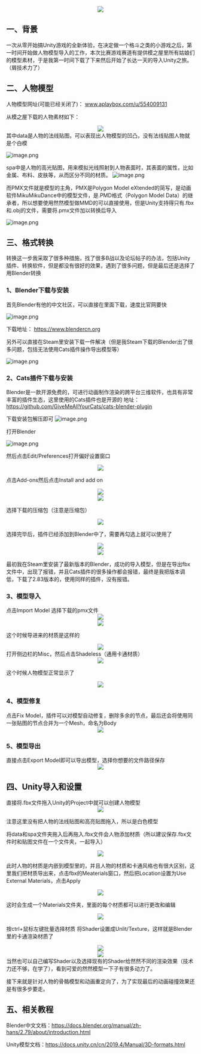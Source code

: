 <div align=center> <img src="https://p1-juejin.byteimg.com/tos-cn-i-k3u1fbpfcp/4a64a32e362b4d41806621f2ee5820df~tplv-k3u1fbpfcp-watermark.image?"/> 
</div>
<h2>一、背景</h2>
一次从零开始搞Unity游戏的全新体验，在决定做一个格斗之类的小游戏之后，第一时间开始做人物模型导入的工作，本次比赛游戏赛道有提供模之屋里所有姑娘们的模型素材，于是我第一时间下载了下来然后开始了长达一天的导入Unity之旅。（屑技术力了）      

<h2>二、人物模型</h2>
人物模型网址(可能已经关闭了)：
<a href="" title="">www.aplaybox.com/u/554009131</a>

从模之屋下载的人物素材如下：
<div align=center> <img src="https://p3-juejin.byteimg.com/tos-cn-i-k3u1fbpfcp/ff40f4cb6544416f8df60bd6fa6db7ac~tplv-k3u1fbpfcp-watermark.image?"/> 
</div>
其中data是人物的法线贴图，可以表现出人物模型的凹凸，没有法线贴图人物就是个白模

![image.png](https://p3-juejin.byteimg.com/tos-cn-i-k3u1fbpfcp/78956316f8d34377966182483f983c6d~tplv-k3u1fbpfcp-watermark.image?)

spa中是人物的高光贴图，用来模拟光线照射到人物表面时，其表面的属性，比如金属、布料、皮肤等，从而区分不同的材质。
![image.png](https://p6-juejin.byteimg.com/tos-cn-i-k3u1fbpfcp/8a3a9779a1994ddc88149d1429a61c63~tplv-k3u1fbpfcp-watermark.image?)

而PMX文件就是模型的主角，PMX是Polygon Model eXtended的简写，是动画软件MikuMikuDance中的模型文件，是.PMD格式（Polygon Model Data）的继承者，所以想要使用然然模型做MMD的可以直接使用，但是Unity支持得只有.fbx和.obj的文件，需要将.pmx文件加以转换后导入

![image.png](https://p9-juejin.byteimg.com/tos-cn-i-k3u1fbpfcp/2430fba64b9f454c8c2b438598bea281~tplv-k3u1fbpfcp-watermark.image?)
<h2>三、格式转换</h2>
转换这一步我采取了很多种措施，找了很多B战以及论坛帖子的办法，包括Unity插件、转换软件，但是都没有很好的效果，遇到了很多问题，但是最后还是选择了用Blender转换
<h3>1、Blender下载与安装</h3>
首先Blender有他的中文社区，可以直接在里面下载，速度比官网要快

![image.png](https://p6-juejin.byteimg.com/tos-cn-i-k3u1fbpfcp/8a3fe585191d4ac2bf281332b51eee18~tplv-k3u1fbpfcp-watermark.image?)

下载地址：
<a href="" title="">https://www.blendercn.org</a>

另外可以直接在Steam里安装下载一件解决（但是我Steam下载的Blender出了很多问题，包括无法使用Cats插件操作导出模型等）

![image.png](https://p6-juejin.byteimg.com/tos-cn-i-k3u1fbpfcp/4019d00ce40c4cb0a007b17c46bbd5f2~tplv-k3u1fbpfcp-watermark.image?)
<h3>2、Cats插件下载与安装</h3>
Blender是一款开源免费的，可进行动画制作渲染的跨平台三维软件，也具有非常丰富的插件生态，这里使用的Cats插件也是开源的
地址：<a href="" title="">https://github.com/GiveMeAllYourCats/cats-blender-plugin</a>

下载安装包解压即可
![image.png](https://p1-juejin.byteimg.com/tos-cn-i-k3u1fbpfcp/42fbe6393a534fc18f56692fff1aff70~tplv-k3u1fbpfcp-watermark.image?)

打开Blender

![image.png](https://p9-juejin.byteimg.com/tos-cn-i-k3u1fbpfcp/e3506c14f82a4d9bb1b31e854ac3092a~tplv-k3u1fbpfcp-watermark.image?)

然后点击Edit/Preferences打开偏好设置窗口

<div align=center> <img src="https://p6-juejin.byteimg.com/tos-cn-i-k3u1fbpfcp/8926349e8f7447dda6ef8c22272957d2~tplv-k3u1fbpfcp-watermark.image?"/> 
</div>


点击Add-ons然后点击Install and add on

<div align=center> <img src="https://p6-juejin.byteimg.com/tos-cn-i-k3u1fbpfcp/835c42e794a645d8b98fedeb084903a3~tplv-k3u1fbpfcp-watermark.image?"/> 
</div>
<div align=center> <img src="https://p3-juejin.byteimg.com/tos-cn-i-k3u1fbpfcp/d7d4fa24d22a473fb3dc15d7a0682b2e~tplv-k3u1fbpfcp-watermark.image?"/> 
</div>


选择下载的压缩包（注意是压缩包）
<div align=center> <img src="https://p3-juejin.byteimg.com/tos-cn-i-k3u1fbpfcp/6e8ff51e7ca84487940177369da30a03~tplv-k3u1fbpfcp-watermark.image?"/> 
</div>



选择完毕后，插件已经添加到Blender中了，需要再勾选上就可以使用了
<div align=center> <img src="https://p3-juejin.byteimg.com/tos-cn-i-k3u1fbpfcp/51c5d75a2b604adfb89b89f6e4c17518~tplv-k3u1fbpfcp-watermark.image?"/> 
</div>
<div align=center> <img src="https://p9-juejin.byteimg.com/tos-cn-i-k3u1fbpfcp/69915eecd78d4bcd947c3942a73ed8cf~tplv-k3u1fbpfcp-watermark.image?"/> 
</div>

最初我在Steam里安装了最新版本的Blender，成功的导入模型，但是在导出fbx文件中，出现了报错，并且Cats插件的很多操作都会报错，最终是我把版本调低，下载了2.83版本的，使用同样的插件，没有报错。
<h3>3、模型导入</h3>
点击Import Model 选择下载的pmx文件
<div align=center> <img src="https://p3-juejin.byteimg.com/tos-cn-i-k3u1fbpfcp/65ddf85da9014632a3ebec8d3533c9ee~tplv-k3u1fbpfcp-watermark.image?"/> 
</div>

<div align=center> <img src="https://p6-juejin.byteimg.com/tos-cn-i-k3u1fbpfcp/6f366b66910c40c6a6414bb2344330db~tplv-k3u1fbpfcp-watermark.image?"/> 
</div>

这个时候导进来的材质是这样的
<div align=center> <img src="https://p3-juejin.byteimg.com/tos-cn-i-k3u1fbpfcp/dabe428869524fcdbbe73c133465f218~tplv-k3u1fbpfcp-watermark.image?"/> 
</div>
打开侧边栏的Misc，然后点击Shadeless（通用卡通材质）
<div align=center> <img src="https://p6-juejin.byteimg.com/tos-cn-i-k3u1fbpfcp/5c1613b864534e67a49bd31c300cc6b9~tplv-k3u1fbpfcp-watermark.image?"/> 
</div>

这个时候人物模型正常显示了
<div align=center> <img src="https://p3-juejin.byteimg.com/tos-cn-i-k3u1fbpfcp/6528193014fa42f890d2c61b9d2e9a20~tplv-k3u1fbpfcp-watermark.image?"/> 
</div>

<h3>4、模型修复</h3>
点击Fix Model，插件可以对模型自动修复，删除多余的节点，最后还会将使用同一张贴图的节点合并为一个Mesh，命名为Body
<div align=center> <img src="https://p6-juejin.byteimg.com/tos-cn-i-k3u1fbpfcp/67d955d721f94dab8e4e8fe87624cf6e~tplv-k3u1fbpfcp-watermark.image?"/> 
</div>

<h3>5、模型导出</h3>
直接点击Export Model即可以导出模型，选择你想要的文件路径保存
<div align=center> <img src="https://p9-juejin.byteimg.com/tos-cn-i-k3u1fbpfcp/61c8733a76f64cb899fe8d4298787c70~tplv-k3u1fbpfcp-watermark.image?"/> 
</div>

<h2>四、Unity导入和设置</h2>
直接将.fbx文件拖入Unity的Project中就可以创建人物模型
<div align=center> <img src="https://p1-juejin.byteimg.com/tos-cn-i-k3u1fbpfcp/1fc2569898104896aae7eb257e41d639~tplv-k3u1fbpfcp-watermark.image?"/> 
</div>

注意这里没有把人物的法线贴图和高亮贴图拖入，所以是白色模型

将data和spa文件夹拖入后再拖入.fbx文件会人物添加材质（所以建议保存.fbx文件时和贴图文件在一个文件夹，一起导入）
<div align=center> <img src="https://p6-juejin.byteimg.com/tos-cn-i-k3u1fbpfcp/6d06ccee2776468995f7a09693c6bd4d~tplv-k3u1fbpfcp-watermark.image?"/> 
</div>

此时人物的材质是内嵌到模型里的，并且人物的材质和卡通风格也有很大区别，这里我们把材质导出来，点击fbx的Meaterials窗口，然后把Location设置为Use External Materials，点击Apply
<div align=center> <img src="https://p6-juejin.byteimg.com/tos-cn-i-k3u1fbpfcp/a6dd0aa83b484562bb909e64363a2c78~tplv-k3u1fbpfcp-watermark.image?"/> 
</div>

这时会生成一个Materials文件夹，里面的每个材质都可以进行更改和编辑

<div align=center> <img src="https://p1-juejin.byteimg.com/tos-cn-i-k3u1fbpfcp/0186caa2feaf44a89b07e241b965dc7b~tplv-k3u1fbpfcp-watermark.image?"/> 
</div>

按ctrl+鼠标左键批量选择材质
将Shader设置成Unlit/Texture，这样就是Blender里的卡通渲染材质了
<div align=center> <img src="https://p9-juejin.byteimg.com/tos-cn-i-k3u1fbpfcp/4efb2c6b15784ba485494d69daf749f3~tplv-k3u1fbpfcp-watermark.image?"/> 
</div>
<div align=center> <img src="https://p1-juejin.byteimg.com/tos-cn-i-k3u1fbpfcp/c475f61af8ae4d029cf78834665c8591~tplv-k3u1fbpfcp-watermark.image?"/> 
</div>
当然也可以自己编写Shader以及选择现有的Shader给然然不同的渲染效果（技术力还不够，在学了），看到可爱的然然模型一下子有很多动力了。

接下来就是针对人物的骨骼模型和动画重定向了，为了实现最后的动画碰撞效果还是有很多步要走。
<h2>五、相关教程</h2>
Blender中文文档：<a href="" title="">https://docs.blender.org/manual/zh-hans/2.79/about/introduction.html</a>

Unity模型文档：<a href="" title="">https://docs.unity.cn/cn/2019.4/Manual/3D-formats.html</a>
